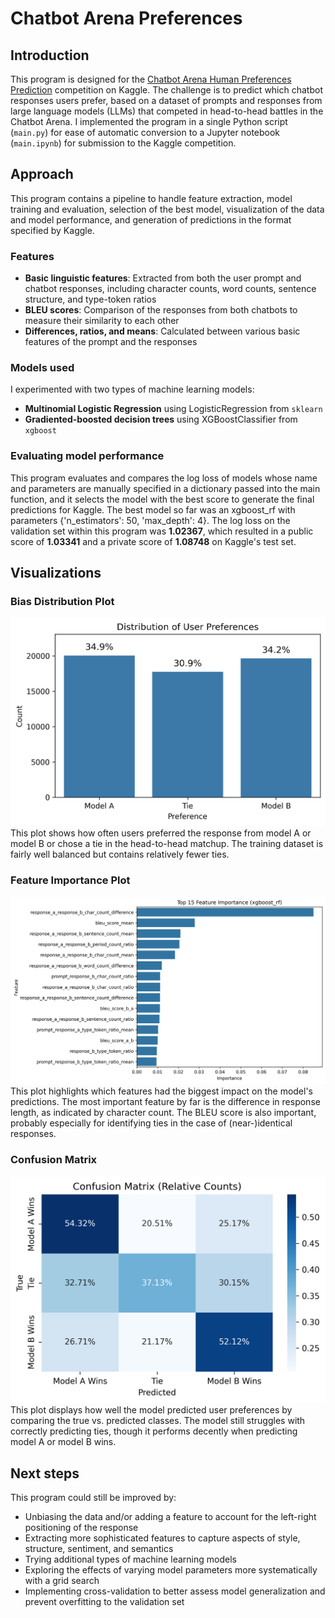 # Chatbot Arena Preferences

## Introduction
This program is designed for the
[Chatbot Arena Human Preferences 
Prediction](https://www.kaggle.com/competitions/lmsys-chatbot-arena) competition on Kaggle.
The challenge is to predict which 
chatbot responses users prefer, 
based on a dataset of 
prompts and
responses from large language 
models (LLMs) that competed in 
head-to-head battles in the Chatbot 
Arena. 
I implemented the program in a single 
Python script (`main.py`) for 
ease of automatic conversion to a 
Jupyter 
notebook (`main.ipynb`) for 
submission to the 
Kaggle competition.

## Approach
This program contains a pipeline to 
handle feature extraction, model 
training and evaluation, selection 
of the best model,
visualization of the data and model 
performance, and generation of 
predictions in the format specified 
by Kaggle.

### Features
- **Basic linguistic features**: 
  Extracted from both the user prompt and chatbot responses, including character counts, word counts, sentence structure, and type-token ratios
- **BLEU scores**: Comparison of the 
  responses from both chatbots to 
  measure their similarity to each 
  other
- **Differences, ratios, and 
  means**: Calculated between 
  various basic features of the prompt 
  and the responses

### Models used
I experimented with two types of 
machine learning models:
- **Multinomial Logistic 
  Regression** using 
  LogisticRegression from `sklearn` 
- **Gradiented-boosted decision 
  trees** using XGBoostClassifier from 
  `xgboost` 

### Evaluating model performance
This program evaluates and compares the 
log loss 
of models whose name and parameters 
are manually specified in a 
dictionary passed into the main 
function, and it selects the model 
with the best score to generate the 
final predictions for Kaggle.
The best model so far was an 
xgboost_rf with parameters 
{'n_estimators': 50, 
'max_depth': 4}. 
The log loss on the validation set 
within this program
was **1.02367**, which resulted in a 
public score of **1.03341** and a 
private score of **1.08748** on 
Kaggle's 
test set.

## Visualizations
### Bias Distribution Plot
   ![Bias Distribution](bias_distribution.png)
This plot shows 
   how often users preferred 
   the response from model A 
   or model B or chose a tie in the 
   head-to-head matchup. The 
   training dataset is fairly well 
   balanced but contains relatively 
   fewer ties.


### Feature Importance Plot 

   ![Feature Importance](evaluation_feature_importance.png)
   This plot highlights which features 
   had the 
   biggest impact on the model's 
   predictions. The most 
   important feature by far is the 
   difference in response length,
   as indicated by character count. 
   The BLEU score is also important, 
   probably especially for 
   identifying ties in the case of 
   (near-)identical responses.


### Confusion Matrix
   ![Confusion Matrix](evaluation_confusion_matrix.png)
This plot displays how 
well the model predicted user 
   preferences by comparing the true 
   vs. predicted classes.
   The model still 
   struggles with 
   correctly predicting ties, though 
   it performs decently when predicting 
   model A or model B wins.



## Next steps
This program could still be improved 
by: 
* Unbiasing the data and/or adding a 
  feature to account for the 
  left-right positioning of the response
* Extracting more sophisticated 
  features to capture aspects of 
  style, structure, sentiment, and 
  semantics
* Trying additional types of 
  machine learning models
* Exploring the effects of varying 
  model parameters more 
  systematically with a grid search
* Implementing cross-validation to better assess model generalization and prevent overfitting to the validation set
